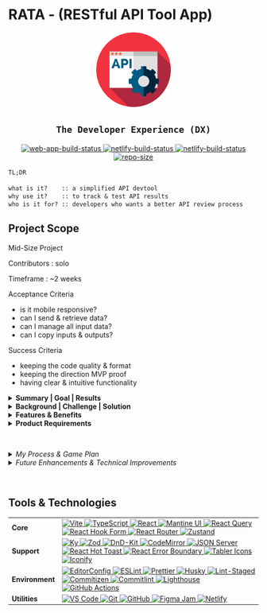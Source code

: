 # RATA - (RESTful API Tool App)

<div align="center">
	<img alt="logo" width="150em" src="./public/favicon.png" />
	<h2><code>The Developer Experience (DX)</code></h2>
</div>

<div align="center">
	<a
	target="_blank"
	title="Open web app 🔗"
	href="https://the-rata-devtool-app.netlify.app/"
	><img
		alt="web-app-build-status"
		src="https://img.shields.io/website-live-issue-sucess-important/https/the-rata-devtool-app.netlify.app/"
		/>
	</a>
	<a
	target="_blank"
	title="Open Netlify deploy 🔗"
	href="https://app.netlify.com/sites/the-rata-devtool-app/deploys"
	><img
		alt="netlify-build-status"
		src="https://api.netlify.com/api/v1/badges/9bb7901f-5203-45a0-a9bd-48f520991937/deploy-status"
		/>
	</a>
	<a
	target="_blank"
	title="Open build 🔗"
	href="https://github.com/Arcane-404/rata-devtool/actions/workflows/action.yaml"
	><img
		alt="netlify-build-status"
		src="https://github.com/Arcane-404/rata-devtool/actions/workflows/action.yaml/badge.svg"
		/>
	</a>
	<a
	target="_blank"
	href="https://api.github.com/repos/Arcane-404/rata-devtool"
	><img
		alt="repo-size"
		src="https://img.shields.io/github/repo-size/Arcane-404/rata-devtool"
		/>
	</a>
</div>

```
TL;DR

what is it?    :: a simplified API devtool
why use it?    :: to track & test API results
who is it for? :: developers who wants a better API review process
```

## Project Scope

Mid-Size Project

Contributors : solo

Timeframe : ~2 weeks

Acceptance Criteria

<!-- definition of done -->

- is it mobile responsive?
- can I send & retrieve data?
- can I manage all input data?
- can I copy inputs & outputs?

Success Criteria

<!-- goals & deliverables -->

- keeping the code quality & format
- keeping the direction MVP proof
- having clear & intuitive functionality

<details>
<summary>
<b>Summary | Goal | Results</b>
</summary>
<br />
<!-- business objective :: client -->

### Summary

- I helped build a straightfoward devtool enabling developers to monitor & test API results

### Goal

- Create an MVP that sends a request & retrieves a response of data while managing input fields

### Results

- Users can now track data & be saved as cache storage to revisit quickly at anytime

</details>

<!--  -->

<details>
<summary>
<b>Background | Challenge | Solution</b>
</summary>
<br />
<!-- business story :: user -->

### Background

- In the developer world, they need to always test & implement APIs into their digital product
- As a developer, they need to repeat & call http requests to validate & verify product is working
- There can be a tool that speeds up the review time.
- e.g. Postman, Insomnia, Swagger.io

### Challenge

- how many steps does it take to make a http request?
- what inputs are required to fullfill a request?
- how can you retrieve previous fetched data?

### Solution

- save every request entry into the cache
- save format field entry & be swappable

</details>

<!--  -->

<details>
<summary>
<b>Features & Benefits</b>
</summary>
<br />

1. =

   - feature :: track & record every sent request made
   - benefit :: you are able to review API quicker

2. =

   - feature :: format & copy request inputs as table/json
   - benefit :: maintain & choose input options you prefer

3. =

   - feature :: view & copy response outputs
   - benefit :: able to share results with others

</details>

<!--  -->

<details>
<summary>
<b>Product Requirements</b>
</summary>
<br />
<!-- necessary demands -->

### URL Bar Form

- react-hook-form to manage state

  - collect method (select input) & url (text input)
  - submit button to validate
  - color-style border-top card & submit button based on method

- react-query to manage async

  - fetch query data
    - requires: url, method
    - optional: query (searchParams), body (json)
  - save data to cache

- zustand to store global states

  - save results (response data)
  - manage records (request options)

- format request data

  - handle contract & payload
  - get response results | errors
  - format as `{ metadata, headers, data }`

### Request Data

- tab options

  - w/ mantine ui & hooks
  - to choose query, body panel

- format options

  - w/ mantine ui
  - switch format options while maintaining field data
  - save format record w/ zustand

- table format

  - rearrange row w/ dnd-kit (drag-n-drop support feature)
  - enter key & value text inputs
  - toggle show checkbox input, disable key_value row
  - remove key_value row
  - parse to object format

- json format

  - edit json w/ codemirror (code editor support feature)
  - copy to clipboard w/ mantine hook
  - reset json
  - parse to object format

### Response Data

- tab options

  - w/ mantine ui & hooks
  - to choose body, headers panel

- display metadata

  - default as `---`
  - show `statusText, durationTime, payloadSize`
  - color-style `statusText` badge

- body panel

  - display data
  - read-only json w/ codemirror (code editor support feature)
  - copy to clipboard w/ mantine hook

- headers panel

  - display headers
  - format as table w/ key & value col

</details>

<br /> <!--  -->

<details>
<summary>
<i>My Process & Game Plan</i>
</summary>
<br />

### General Priority

1. create folder structure & naming conventions
2. setup config for each technology requirement (e.g. Routes, Providers)
3. build UI components

   - layout components (e.g. PageLayout, Header, Footer)
   - core & shared components (e.g. Icon, Form, Group)

4. build UI features

   - URL Bar Form
   - Request Data
   - Response Data

5. refactor & organize the code
6. refine & polish the UI
7. add metadata
8. write the case study

<!-- add to resume, portfolio social profile -->
<!-- document as WIP content -->

### My Approach

- each day, work on a different focus point

  - isolate/collaborate on a single objective
  - note down ideas for other tasks
  - keep the project interesting & refreshing

- creative flow

  - if I have an instance of a clear & better approach, I go for it
  - if not, build up to a feasible approach as a starting point
  - if I don't know know at all, I'll just walk, dance, cook, or clean 🎈

- problem space

  - visualize a clear user story per task
  - consider the use case scenarios
  - prioritize the task scope & budget time

- ideation space

  - research & experiment the technologies used
  - limit the toolset for intentional/interactive requirements & expectations
  - keep it proof-of-concept first then move into MVP

- solution space

  - organize, modularize, & scale the code base
  - content → logic → style

</details>

<!--  -->

<details>
<summary>
<i>Future Enhancements & Technical Improvements</i>
</summary>
<br />

### Future Enhancements

- have a timeline/history of sent requests

- have a 'save to collection' for request url, method, inputs

- add params & header to request data tab options

- add validate data section, limit the options to validate per request data input

- include options to save env, auth, cookie, local storage

- add info & doc to response data tab options

  - info :: url & data preview, cUrl preview, js fetch preview
  - doc :: use markdown (edit & preview) to document as api note

### Technical Improvements

- implement debounce to improve input onchange performance

- set better types on global state, async data, & form data

  - remove explicit any
  - for zustand, react-query, react-hook-form
  - include generic types

- figure out how to reduce motion violation

- include custom bash script

</details>

<br /> <!--  -->

<!-- ## View Demos -->

## Tools & Technologies

<table>
<tr>
<td><b>Core</b></td>
<!-- Vite, TypeScript, React, Mantine UI, Zustand, React Query, React Hook Form, React Router -->
<td>
<a target="_blank" href="https://vitejs.dev/">
<img alt="Vite" src="https://img.shields.io/badge/Vite-B73BFE?logoColor=FFD62E&style=for-the-badge&logo=vite" />
</a>
<a target="_blank" href="https://www.typescriptlang.org/">
<img alt="TypeScript" src="https://img.shields.io/badge/TypeScript-3178C6?logoColor=FFFFFF&style=for-the-badge&logo=typescript" />
</a>
<a target="_blank" href="https://reactjs.org/">
<img alt="React" src="https://img.shields.io/badge/React-00D8FF?logoColor=20232A&style=for-the-badge&logo=react" />
</a>
<a target="_blank" href="https://ui.mantine.dev/">
<img alt="Mantine UI" src="https://img.shields.io/badge/Mantine_UI-339AF0?logoColor=FFFFFF&style=for-the-badge&logo=addthis" />
</a>
<a target="_blank" href="https://react-query.tanstack.com/">
<img alt="React Query" src="https://img.shields.io/badge/React_Query-FF4154?logoColor=FFD94C&style=for-the-badge&logo=react-query" />
</a>
<a target="_blank" href="https://react-hook-form.com/">
<img alt="React Hook Form" src="https://img.shields.io/badge/React_Hook_Form-EC5990?logoColor=FFFFFF&style=for-the-badge&logo=react-hook-form" />
</a>
<a target="_blank" href="https://reactrouter.com/">
<img alt="React Router" src="https://img.shields.io/badge/React_Router-CA4245?logoColor=FFFFFF&style=for-the-badge&logo=react-router" />
</a>
<a target="_blank" href="https://zustand-demo.pmnd.rs/">
<img alt="Zustand" src="https://img.shields.io/badge/Zustand-716257?logoColor=FFFFFF&style=for-the-badge&logo=addthis" />
</a>
</td>
</tr>

<tr>
<td><b>Support</b></td>
<!-- Ky, Zod, DnD-Kit, CodeMirror, JSON-Server, React Hot Toast, React Error Boundary, tabler/icons, iconify/react -->
<td>
<a target="_blank" href="https://npmjs.com/package/ky">
<img alt="Ky" src="https://img.shields.io/badge/Ky-F1423D?logoColor=FFFFFF&logo=addthis" />
</a>
<a target="_blank" href="https://zod.dev/">
<img alt="Zod" src="https://img.shields.io/badge/Zod-3068B7?logoColor=FFFFFF&logo=addthis" />
</a>
<a target="_blank" href="https://dndkit.com/">
<img alt="DnD-Kit" src="https://img.shields.io/badge/DnD--Kit-000000?logoColor=FFFFFF&logo=addthis" />
</a>
<a target="_blank" href="https://codemirror.net/">
<img alt="CodeMirror" src="https://img.shields.io/badge/CodeMirror-FFFFFF?logoColor=000000&logo=codemirror" />
</a>
<a target="_blank" href="https://npmjs.com/package/json-server">
<img alt="JSON Server" src="https://img.shields.io/badge/JSON--Server-1E3A8A?logoColor=FFFFFF&logo=json" />
</a>
<a target="_blank" href="https://react-hot-toast.com/">
<img alt="React Hot Toast" src="https://img.shields.io/badge/React_Hot_Toast-E15549?logoColor=FFFFFF&logo=addthis" />
</a>
<a target="_blank" href="https://npmjs.com/package/react-error-boundary">
<img alt="React Error Boundary" src="https://img.shields.io/badge/React_Error_Boundary-230000?logoColor=FFFFFF&logo=npm" />
</a>
<a target="_blank" href="https://tablericons.com/">
<img alt="Tabler Icons" src="https://img.shields.io/badge/Tabler_Icons-2D89EF?logoColor=FFFFFF&logo=addthis" />
</a>
<a target="_blank" href="https://iconify.design/">
<img alt="Iconify" src="https://img.shields.io/badge/Iconify-1769AA?logoColor=FFFFFF&logo=iconify" />
</a>
</td>
</tr>

<tr>
<td><b>Environment</b></td>
<!-- EditorConfig, ESLint, Prettier, Husky, Lint-Staged, Commitizen, Commitlint -->
<td>
<a target="_blank" href="https://editorconfig.org/">
<img alt="EditorConfig" src="https://img.shields.io/badge/EditorConfig-E0EFEF?logoColor=000&logo=editorconfig" />
</a>
<a target="_blank" href="https://eslint.org/">
<img alt="ESLint" src="https://img.shields.io/badge/ESLint-3A33D1?logoColor=FFF&logo=eslint" />
</a>
<a target="_blank" href="https://prettier.io/">
<img alt="Prettier" src="https://img.shields.io/badge/Prettier-1A2C34?logoColor=F7BA3E&logo=prettier" />
</a>
<a target="_blank" href="https://typicode.github.io/husky/#/">
<img alt="Husky" src="https://img.shields.io/badge/Husky-607D8B?logoColor=FFF&logo=addthis" />
</a>
<a target="_blank" href="https://npmjs.com/package/lint-staged">
<img alt="Lint-Staged" src="https://img.shields.io/badge/Lint--Staged-230000?logoColor=FFFFFF&logo=npm" />
</a>
<a target="_blank" href="https://commitizen-tools.github.io/commitizen/">
<img alt="Commitizen" src="https://img.shields.io/badge/Commitizen-121212?logoColor=FFFFFF&logo=addthis" />
</a>
<a target="_blank" href="https://commitlint.js.org/#/">
<img alt="Commitlint" src="https://img.shields.io/badge/Commitlint-121212?logoColor=FFFFFF&logo=commitlint" />
</a>
<a target="_blank" href="https://web.dev/measure/">
<img alt="Lighthouse" src="https://img.shields.io/badge/Lighthouse-F44B21?logoColor=FFF&logo=lighthouse" />
</a>
<a target="_blank" href="https://github.com/features/actions">
<img alt="GitHub Actions" src="https://img.shields.io/badge/GitHub_Actions-2671E5?logoColor=FFF&logo=github-actions" />
</a>
</td>
</tr>

<tr>
<td><b>Utilities</b></td>
<!-- VS Code, Git, GitHub, GitHub Actions, Figma Jam, Netlify -->
<td>
<a target="_blank" href="https://code.visualstudio.com/">
<img alt="VS Code" src="https://img.shields.io/badge/VS_Code-0078D4?logoColor=FFF&logo=visual-studio-code" />
</a>
<a target="_blank" href="https://git-scm.com/">
<img alt="Git" src="https://img.shields.io/badge/Git-F05033?logoColor=FFF&logo=git" />
</a>
<a target="_blank" href="https://github.com/">
<img alt="GitHub" src="https://img.shields.io/badge/GitHub-100000?logoColor=FFF&logo=github" />
</a>
<a target="_blank" href="https://figma.com/figjam/">
<img alt="Figma Jam" src="https://img.shields.io/badge/Figma_Jam-F24E1E?logoColor=FFF&logo=figma" />
</a>
<a target="_blank" href="https://www.netlify.com/">
<img alt="Netlify" src="https://img.shields.io/badge/Netlify-00C7B7?logoColor=FFF&logo=netlify" />
</a>
</td>
</tr>
</table>
